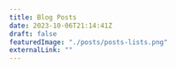 ```yaml
---
title: Blog Posts
date: 2023-10-06T21:14:41Z
draft: false
featuredImage: "./posts/posts-lists.png"
externalLink: ""
---
```

